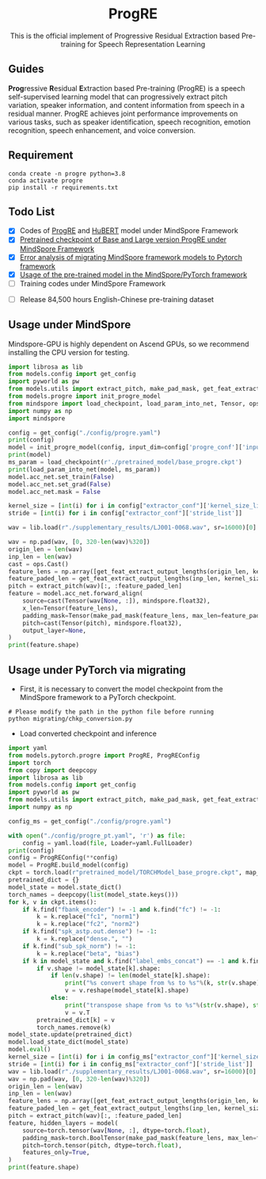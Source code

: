<div align="center">
    <h1>
    ProgRE
    </h1>
    <p>
    This is the official implement of Progressive Residual Extraction based Pre-training for Speech Representation Learning  <br>
    </p>
    <!-- <p>
    <img src="docs/logo.png" alt="emobox Logo" style="width: 580px; height: 200px;">
    </p> -->
    <p>
    </p>
</div>

## Guides

**Prog**ressive **R**esidual **E**xtraction based Pre-training (ProgRE) is a speech self-supervised learning model that can progressively extract pitch variation, speaker information, and content information from speech in a residual manner. ProgRE achieves joint performance improvements on various tasks, such as speaker identification, speech recognition, emotion recognition, speech enhancement, and voice conversion.

## Requirement

```shell
conda create -n progre python=3.8
conda activate progre
pip install -r requirements.txt
```

## Todo List
- [x] Codes of [ProgRE](https://github.com/wangtianrui/ProgRE/blob/master/models/progre.py) and [HuBERT](https://github.com/wangtianrui/ProgRE/blob/master/models/hubert.py) model under MindSpore Framework
- [x] [Pretrained checkpoint of Base and Large version ProgRE under MindSpore Framework](https://drive.google.com/drive/folders/1nLsGpXYBsc-kwHKWolDSWISNw3ji4CFY?usp=sharing)
- [x] [Error analysis of migrating MindSpore framework models to Pytorch framework](https://github.com/wangtianrui/ProgRE/tree/master/supplementary_results)
- [x] [Usage of the pre-trained model in the MindSpore/PyTorch framework](https://github.com/wangtianrui/ProgRE?tab=readme-ov-file#usage-under-mindspore)
- [ ] Training codes under MindSpore Framework
<!-- - [ ] Pretrained checkpoint of Large version ProgRE and HuBERT under MindSpore Framework (84,500 hours) -->
- [ ] Release 84,500 hours English-Chinese pre-training dataset

## Usage under MindSpore
Mindspore-GPU is highly dependent on Ascend GPUs, so we recommend installing the CPU version for testing.

```python
import librosa as lib
from models.config import get_config
import pyworld as pw
from models.utils import extract_pitch, make_pad_mask, get_feat_extract_output_lengths
from models.progre import init_progre_model
from mindspore import load_checkpoint, load_param_into_net, Tensor, ops
import numpy as np
import mindspore

config = get_config("./config/progre.yaml")
print(config)
model = init_progre_model(config, input_dim=config['progre_conf']['input_dim'])
print(model)
ms_param = load_checkpoint(r'./pretrained_model/base_progre.ckpt')
print(load_param_into_net(model, ms_param))
model.acc_net.set_train(False)
model.acc_net.set_grad(False)
model.acc_net.mask = False

kernel_size = [int(i) for i in config["extractor_conf"]['kernel_size_list']]
stride = [int(i) for i in config["extractor_conf"]['stride_list']]

wav = lib.load(r"./supplementary_results/LJ001-0068.wav", sr=16000)[0]

wav = np.pad(wav, [0, 320-len(wav)%320])
origin_len = len(wav)
inp_len = len(wav)
cast = ops.Cast()
feature_lens = np.array([get_feat_extract_output_lengths(origin_len, kernel_size, stride), ])
feature_paded_len = get_feat_extract_output_lengths(inp_len, kernel_size, stride)
pitch = extract_pitch(wav)[:, :feature_paded_len]
feature = model.acc_net.forward_align(
    source=cast(Tensor(wav[None, :]), mindspore.float32),
    x_len=Tensor(feature_lens),
    padding_mask=Tensor(make_pad_mask(feature_lens, max_len=feature_paded_len)).bool(),
    pitch=cast(Tensor(pitch), mindspore.float32),
    output_layer=None,
)
print(feature.shape)
```


## Usage under PyTorch via migrating

* First, it is necessary to convert the model checkpoint from the MindSpore framework to a PyTorch checkpoint.
```shell
# Please modify the path in the python file before running
python migrating/chkp_conversion.py
```

* Load converted checkpoint and inference

```python
import yaml
from models.pytorch.progre import ProgRE, ProgREConfig
import torch
from copy import deepcopy
import librosa as lib
from models.config import get_config
import pyworld as pw
from models.utils import extract_pitch, make_pad_mask, get_feat_extract_output_lengths
import numpy as np

config_ms = get_config("./config/progre.yaml")

with open("./config/progre_pt.yaml", 'r') as file:
    config = yaml.load(file, Loader=yaml.FullLoader)
print(config)
config = ProgREConfig(**config)
model = ProgRE.build_model(config)
ckpt = torch.load(r"pretrained_model/TORCHModel_base_progre.ckpt", map_location="cpu")["model"]
pretrained_dict = {}
model_state = model.state_dict()
torch_names = deepcopy(list(model_state.keys()))
for k, v in ckpt.items():
    if k.find("fbank_encoder") != -1 and k.find("fc") != -1:
        k = k.replace("fc1", "norm1")
        k = k.replace("fc2", "norm2")
    if k.find("spk_astp.out.dense") != -1:
        k = k.replace("dense.", "")
    if k.find("sub_spk_norm") != -1:
        k = k.replace("beta", "bias")
    if k in model_state and k.find("label_embs_concat") == -1 and k.find("final_proj") == -1:
        if v.shape != model_state[k].shape:
            if len(v.shape) != len(model_state[k].shape):
                print("%s convert shape from %s to %s"%(k, str(v.shape), str(model_state[k].shape))) 
                v = v.reshape(model_state[k].shape)
            else:
                print("transpose shape from %s to %s"%(str(v.shape), str(v.T.shape))) 
                v = v.T
        pretrained_dict[k] = v
        torch_names.remove(k)
model_state.update(pretrained_dict)
model.load_state_dict(model_state)
model.eval()
kernel_size = [int(i) for i in config_ms["extractor_conf"]['kernel_size_list']]
stride = [int(i) for i in config_ms["extractor_conf"]['stride_list']]
wav = lib.load(r"./supplementary_results/LJ001-0068.wav", sr=16000)[0]
wav = np.pad(wav, [0, 320-len(wav)%320])
origin_len = len(wav)
inp_len = len(wav)
feature_lens = np.array([get_feat_extract_output_lengths(origin_len, kernel_size, stride), ])
feature_paded_len = get_feat_extract_output_lengths(inp_len, kernel_size, stride)
pitch = extract_pitch(wav)[:, :feature_paded_len]
feature, hidden_layers = model(
    source=torch.tensor(wav[None, :], dtype=torch.float),
    padding_mask=torch.BoolTensor(make_pad_mask(feature_lens, max_len=feature_paded_len)),
    pitch=torch.tensor(pitch, dtype=torch.float),
    features_only=True,
)
print(feature.shape)
```